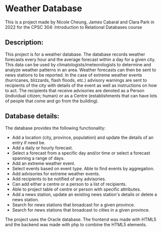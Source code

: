 # Weather Database 

This is a project made by Nicole Cheung, James Cabaral and Clara Park in 2022 for the CPSC 304: Introduction to Relational Databases course

## Description:

This project is for a weather database. The database records weather forecasts every hour and the average forecast within a day for a given city. This data can be used by climatologists/meteorologists to determine and analyze weather patterns in an area. Weather forecasts can then be sent to news stations to be reported. In the case of extreme weather events (hurricanes, blizzards, flash floods, etc.) advisory warnings are sent to recipients of the city with details of the event as well as instructions on how to act. The recipients that receive advisories are denoted as a Person (individual citizen; human) or as a Centre (establishments that can have lots of people that come and go from the building).

## Database details:

The database provides the following functionality:
* Add a location (city, province, population) and update the details of an entry if need be.
* Add a daily or hourly forecast.
* Select a forecast from a specific day and/or time or select a forecast spanning a range of days.
* Add an extreme weather event.
* Select events based on event type. Able to find events by aggregation.
* Add advisories for extreme weather events.
* Add recipients to be notified of any advisories.
* Can add either a centre or a person to a list of recipients.
* Able to project table of centre or person with specific attributes.
* Add a news station, update an existing news station's details or delete a news station.
* Search for news stations that broadcast for a given province.
* Search for news stations that broadcast to cities in a given province.

The project uses the Oracle database. The frontend was made with HTML5 and the backend was made with php to combine the HTML5 elements.
